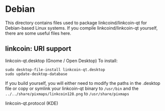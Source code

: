 
Debian
====================
This directory contains files used to package linkcoind/linkcoin-qt
for Debian-based Linux systems. If you compile linkcoind/linkcoin-qt yourself, there are some useful files here.

## linkcoin: URI support ##


linkcoin-qt.desktop  (Gnome / Open Desktop)
To install:

	sudo desktop-file-install linkcoin-qt.desktop
	sudo update-desktop-database

If you build yourself, you will either need to modify the paths in
the .desktop file or copy or symlink your linkcoin-qt binary to `/usr/bin`
and the `../../share/pixmaps/linkcoin128.png` to `/usr/share/pixmaps`

linkcoin-qt.protocol (KDE)

